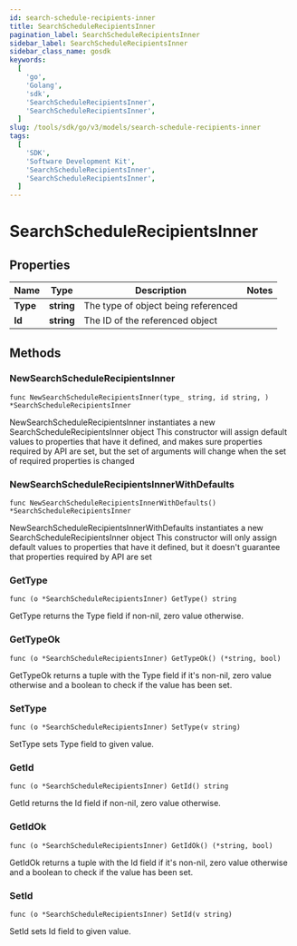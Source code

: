```yaml
---
id: search-schedule-recipients-inner
title: SearchScheduleRecipientsInner
pagination_label: SearchScheduleRecipientsInner
sidebar_label: SearchScheduleRecipientsInner
sidebar_class_name: gosdk
keywords:
  [
    'go',
    'Golang',
    'sdk',
    'SearchScheduleRecipientsInner',
    'SearchScheduleRecipientsInner',
  ]
slug: /tools/sdk/go/v3/models/search-schedule-recipients-inner
tags:
  [
    'SDK',
    'Software Development Kit',
    'SearchScheduleRecipientsInner',
    'SearchScheduleRecipientsInner',
  ]
---
```


# SearchScheduleRecipientsInner

## Properties

| Name     | Type       | Description                         | Notes |
| -------- | ---------- | ----------------------------------- | ----- |
| **Type** | **string** | The type of object being referenced |
| **Id**   | **string** | The ID of the referenced object     |

## Methods

### NewSearchScheduleRecipientsInner

`func NewSearchScheduleRecipientsInner(type_ string, id string, ) *SearchScheduleRecipientsInner`

NewSearchScheduleRecipientsInner instantiates a new SearchScheduleRecipientsInner object This constructor will assign default values to properties that have it defined, and makes sure properties required by API are set, but the set of arguments will change when the set of required properties is changed

### NewSearchScheduleRecipientsInnerWithDefaults

`func NewSearchScheduleRecipientsInnerWithDefaults() *SearchScheduleRecipientsInner`

NewSearchScheduleRecipientsInnerWithDefaults instantiates a new SearchScheduleRecipientsInner object This constructor will only assign default values to properties that have it defined, but it doesn't guarantee that properties required by API are set

### GetType

`func (o *SearchScheduleRecipientsInner) GetType() string`

GetType returns the Type field if non-nil, zero value otherwise.

### GetTypeOk

`func (o *SearchScheduleRecipientsInner) GetTypeOk() (*string, bool)`

GetTypeOk returns a tuple with the Type field if it's non-nil, zero value otherwise and a boolean to check if the value has been set.

### SetType

`func (o *SearchScheduleRecipientsInner) SetType(v string)`

SetType sets Type field to given value.

### GetId

`func (o *SearchScheduleRecipientsInner) GetId() string`

GetId returns the Id field if non-nil, zero value otherwise.

### GetIdOk

`func (o *SearchScheduleRecipientsInner) GetIdOk() (*string, bool)`

GetIdOk returns a tuple with the Id field if it's non-nil, zero value otherwise and a boolean to check if the value has been set.

### SetId

`func (o *SearchScheduleRecipientsInner) SetId(v string)`

SetId sets Id field to given value.
